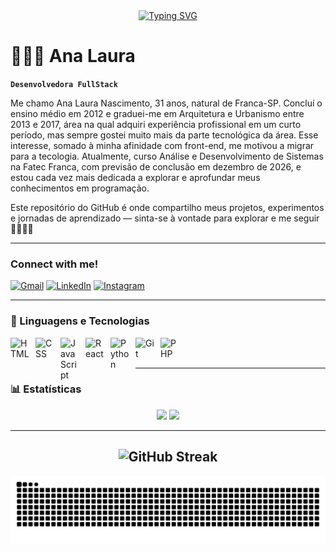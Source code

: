 <div align="center">
  <a href="https://git.io/typing-svg">
    <img src="https://readme-typing-svg.demolab.com?font=Fira+Code&weight=500&size=22&pause=1000&color=FF00F6&center=true&vCenter=true&random=false&width=524&lines=%E2%8A%B9+Welcome+to+my+profile!+%CB%99%E1%B5%95%CB%99+%E2%8A%B9+" alt="Typing SVG">
  </a>
</div>

# 👩🏻‍💻 Ana Laura

**`Desenvolvedora FullStack`**

Me chamo Ana Laura Nascimento, 31 anos, natural de Franca-SP. Concluí o ensino médio em 2012 e graduei-me em Arquitetura e Urbanismo entre 2013 e 2017, área na qual adquiri experiência profissional em um curto período, mas sempre gostei muito mais da parte tecnológica da área. Esse interesse, somado à minha afinidade com front-end, me motivou a migrar para a tecologia. Atualmente, curso Análise e Desenvolvimento de Sistemas na Fatec Franca, com previsão de conclusão em dezembro de 2026, e estou cada vez mais dedicada a explorar e aprofundar meus conhecimentos em programação.

Este repositório do GitHub é onde compartilho meus projetos, experimentos e jornadas de aprendizado — sinta-se à vontade para explorar e me seguir 🚀👩🏻‍💻

---

<h3 align="left">Connect with me!</h3>

[![Gmail](https://img.shields.io/badge/Gmail-000?style=for-the-badge&logo=gmail&logoColor=FF00F6&color:FFF)](mailto:nina.2seok@gmail.com)
[![LinkedIn](https://img.shields.io/badge/-LinkedIn-000?style=for-the-badge&logo=linkedin&logoColor=FF00F6&color:FFF)](https://www.linkedin.com/in/ana-laura-nascimento-silva-203280195/)
[![Instagram](https://img.shields.io/badge/-Instagram-000?style=for-the-badge&logo=instagram&logoColor=FF00F6&color:FFF)](https://www.instagram.com/analaura__c/)

---

### 🤖 Linguagens e Tecnologias

<img 
    align="left" 
    alt="HTML"
    title="HTML" 
    width="30px" 
    style="padding-right: 10px;" 
    src="https://cdn.jsdelivr.net/gh/devicons/devicon@latest/icons/html5/html5-original.svg" 
/>
<img 
    align="left" 
    alt="CSS" 
    title="CSS"
    width="30px" 
    style="padding-right: 10px;" 
    src="https://cdn.jsdelivr.net/gh/devicons/devicon@latest/icons/css3/css3-original.svg" 
/>
<img 
    align="left" 
    alt="JavaScript" 
    title="JavaScript"
    width="30px" 
    style="padding-right: 10px;" 
    src="https://cdn.jsdelivr.net/gh/devicons/devicon@latest/icons/javascript/javascript-original.svg" 
/>
<img 
    align="left" 
    alt="React"
    title="React" 
    width="30px" 
    style="padding-right: 10px;" 
    src="https://cdn.jsdelivr.net/gh/devicons/devicon@latest/icons/react/react-original.svg" 
/>
<img 
    align="left" 
    alt="Python" 
    title="Python"
    width="30px" 
    style="padding-right: 10px;" 
    src="https://cdn.jsdelivr.net/gh/devicons/devicon@latest/icons/python/python-original.svg" 
/>
<img 
    align="left" 
    alt="Git" 
    title="Git"
    width="30px" 
    style="padding-right: 10px;" 
    src="https://cdn.jsdelivr.net/gh/devicons/devicon@latest/icons/git/git-original.svg" 
/>
<img 
    align="left" 
    alt="PHP" 
    title="PHP"
    width="30px" 
    style="padding-right: 10px;" 
    src="https://cdn.jsdelivr.net/gh/devicons/devicon@latest/icons/php/php-original.svg" 
/>

<br/>
<br/>

---

### 📊 Estatísticas

<div align="center">
  <img src="https://github-readme-stats.vercel.app/api?username=AnaLaura-2&show_icons=true&theme=tokyonight&hide_border=true" height="200"/>
  <img src="https://github-readme-stats.vercel.app/api/top-langs/?username=AnaLAura-2&layout=compact&theme=tokyonight&hide_border=true" height="205"/>
</div>

---

<div align="center">

![GitHub Streak](https://github-readme-streak-stats.herokuapp.com/?user=AnaLaura-2&theme=dark&hide_border=true)
---

<picture>
  <source media="(prefers-color-scheme: dark)" srcset="https://raw.githubusercontent.com/AnaLaura-2/AnaLaura-2/output/github-contribution-grid-snake-dark.svg">
  <source media="(prefers-color-scheme: light)" srcset="https://raw.githubusercontent.com/AnaLaura-2/AnaLaura-2/output/github-contribution-grid-snake.svg">
  <img alt="github contribution grid snake animation" src="https://raw.githubusercontent.com/AnaLaura-2/AnaLaura-2/output/github-contribution-grid-snake.svg">
</picture>
